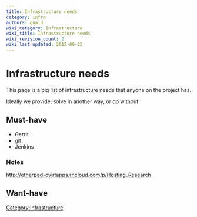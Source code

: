 ```yaml
---
title: Infrastructure needs
category: infra
authors: quaid
wiki_category: Infrastructure
wiki_title: Infrastructure needs
wiki_revision_count: 2
wiki_last_updated: 2012-09-25
---
```


# Infrastructure needs

This page is a big list of infrastructure needs that anyone on the project has.

Ideally we provide, solve in another way, or do without.

## Must-have

*   Gerrit
*   git
*   Jenkins

### Notes

<http://etherpad-ovirtapps.rhcloud.com/p/Hosting_Research>

## Want-have

<Category:Infrastructure>
